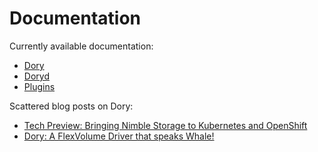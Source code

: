 # Documentation
Currently available documentation:
* [Dory](dory/README.md)
* [Doryd](doryd/README.md)
* [Plugins](plugins/README.md)

Scattered blog posts on Dory:
* [Tech Preview: Bringing Nimble Storage to Kubernetes and OpenShift](https://community.hpe.com/t5/HPE-Nimble-Storage-Tech-Blog/Tech-Preview-Bringing-Nimble-Storage-to-Kubernetes-and-OpenShift/ba-p/6986748)
* [Dory: A FlexVolume Driver that speaks Whale!](https://community.hpe.com/t5/HPE-Nimble-Storage-Tech-Blog/Dory-A-FlexVolume-Driver-that-speaks-Whale/ba-p/6986638)
